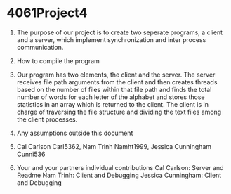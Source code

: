 # 4061Project4


1. The purpose of our project is to create two seperate programs, a client and a server, which implement synchronization and inter process communication.

2. How to compile the program

3. Our program has two elements, the client and the server. The server receives file path arguments from the client and then creates threads based on the number of files within that file path and finds the total number of words for each letter of the alphabet and stores those statistics in an array which is returned to the client. The client is in charge of traversing the file structure and dividing the text files among the client processes.

4. Any assumptions outside this document

5. Cal Carlson Carl5362, Nam Trinh Namht1999, Jessica Cunningham Cunni536

6. Your and your partners individual contributions
Cal Carlson: Server and Readme
Nam Trinh: Client and Debugging
Jessica Cunningham: Client and Debugging
